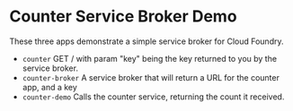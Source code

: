 Counter Service Broker Demo
===

These three apps demonstrate a simple service broker for Cloud Foundry.

- `counter` GET / with param "key" being the key returned to you by the service broker.
- `counter-broker` A service broker that will return a URL for the counter app, and a key
- `counter-demo` Calls the counter service, returning the count it received.

